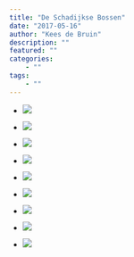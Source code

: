 ```yaml
---
title: "De Schadijkse Bossen"
date: "2017-05-16"
author: "Kees de Bruin"
description: ""
featured: ""
categories:
    - ""
tags:
    - ""
---
```


- ![](https://www.halfje-bruin.nl/app/uploads/2017/05/20170516-schadijkse-bossen-0001-1.jpg)
    
- ![](https://www.halfje-bruin.nl/app/uploads/2017/05/20170516-schadijkse-bossen-0003-1.jpg)
    
- ![](https://www.halfje-bruin.nl/app/uploads/2017/05/20170516-schadijkse-bossen-0007-1.jpg)
    
- ![](https://www.halfje-bruin.nl/app/uploads/2017/05/20170516-schadijkse-bossen-0009-1.jpg)
    
- ![](https://www.halfje-bruin.nl/app/uploads/2017/05/20170516-schadijkse-bossen-0014-1.jpg)
    
- ![](https://www.halfje-bruin.nl/app/uploads/2017/05/20170516-schadijkse-bossen-0015-1.jpg)
    
- ![](https://www.halfje-bruin.nl/app/uploads/2017/05/20170516-schadijkse-bossen-0019-1.jpg)
    
- ![](https://www.halfje-bruin.nl/app/uploads/2017/05/20170516-schadijkse-bossen-0020-1.jpg)
    
- ![](https://www.halfje-bruin.nl/app/uploads/2017/05/20170516-schadijkse-bossen-0021-1.jpg)
